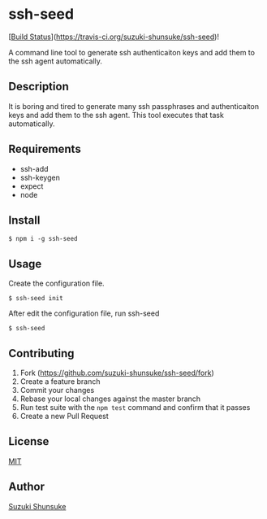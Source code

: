 # ssh-seed

[[Build Status](https://travis-ci.org/suzuki-shunsuke/ssh-seed.svg?branch=master)](https://travis-ci.org/suzuki-shunsuke/ssh-seed)!

A command line tool to generate ssh authenticaiton keys and add them to the ssh agent automatically.

## Description

It is boring and tired to generate many ssh passphrases and authenticaiton keys and add them to the ssh agent.
This tool executes that task automatically.

## Requirements

* ssh-add
* ssh-keygen
* expect
* node

## Install

```
$ npm i -g ssh-seed
```

## Usage

Create the configuration file.

```
$ ssh-seed init
```

After edit the configuration file, run ssh-seed

```
$ ssh-seed
```

## Contributing

1. Fork (https://github.com/suzuki-shunsuke/ssh-seed/fork)
2. Create a feature branch
3. Commit your changes
4. Rebase your local changes against the master branch
5. Run test suite with the `npm test` command and confirm that it passes
6. Create a new Pull Request

## License

[MIT](LICENSE)

## Author

[Suzuki Shunsuke](https://github.com/suzuki-shunsuke)
